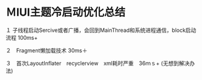 # ＭIUI主题冷启动优化总结

１ 子线程启动Sercive或者广播，会回到MainThread和系统进程通信，block启动流程 100ms+

２　Fragment懒加载技术 30ms＋

３　首次LayoutInflater　recyclerview　xml耗时严重　36ｍｓ+ (无想到解决办法) 
